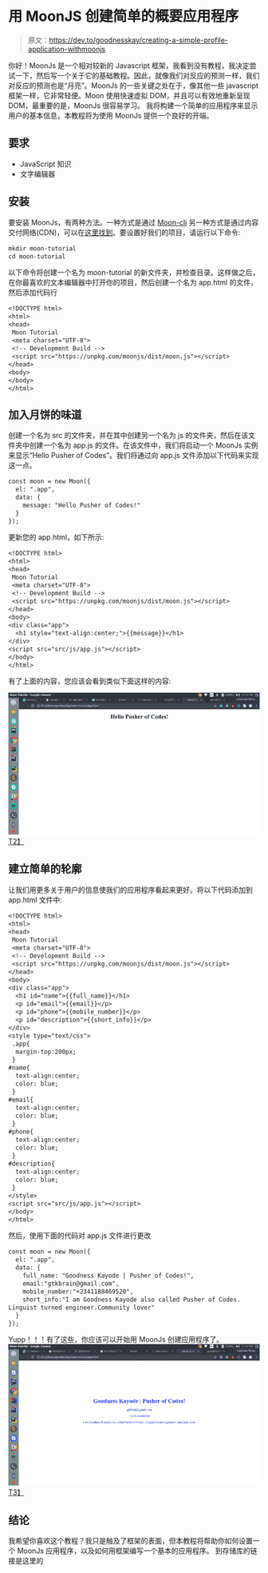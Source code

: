 # 用 MoonJS 创建简单的概要应用程序

> 原文：<https://dev.to/goodnesskay/creating-a-simple-profile-application-withmoonjs>

你好！MoonJs 是一个相对较新的 Javascript 框架，我看到没有教程，我决定尝试一下，然后写一个关于它的基础教程。因此，就像我们对反应的预测一样，我们对反应的预测也是“月亮”。MoonJs 的一些关键之处在于，像其他一些 javascript 框架一样，它非常轻便。Moon 使用快速虚拟 DOM，并且可以有效地重新呈现 DOM，最重要的是，MoonJs 很容易学习。
我将构建一个简单的应用程序来显示用户的基本信息，本教程将为使用 MoonJs 提供一个良好的开端。

## 要求

*   JavaScript 知识
*   文字编辑器

## 安装

要安装 MoonJs，有两种方法。一种方式是通过 [Moon-cli](https://github.com/KingPixil/moon-cli) 另一种方式是通过内容交付网络(CDN)，可以在[这里找到](http://moonjs.ga/docs/installation.html)。要设置好我们的项目，请运行以下命令:

```
mkdir moon-tutorial
cd moon-tutorial 
```

以下命令将创建一个名为 moon-tutorial 的新文件夹，并检查目录。这样做之后，在你最喜欢的文本编辑器中打开你的项目，然后创建一个名为 app.html 的文件，然后添加代码行

```
<!DOCTYPE html>
<html>
<head>
 Moon Tutorial
 <meta charset="UTF-8">
 <!-- Development Build -->
 <script src="https://unpkg.com/moonjs/dist/moon.js"></script>
</head>
<body>
</body>
</html> 
```

## 加入月饼的味道

创建一个名为 src 的文件夹，并在其中创建另一个名为 js 的文件夹，然后在该文件夹中创建一个名为 app.js 的文件。在该文件中，我们将启动一个 MoonJs 实例来显示“Hello Pusher of Codes”。我们将通过向 app.js 文件添加以下代码来实现这一点。

```
const moon = new Moon({
  el: ".app",
  data: {
    message: "Hello Pusher of Codes!"
  }
}); 
```

更新您的 app.html，如下所示:

```
<!DOCTYPE html>
<html>
<head>
 Moon Tutorial
 <meta charset="UTF-8">
 <!-- Development Build -->
 <script src="https://unpkg.com/moonjs/dist/moon.js"></script>
</head>
<body>
<div class="app">
  <h1 style="text-align:center;">{{message}}</h1>
</div>
<script src="src/js/app.js"></script>
</body>
</html> 
```

有了上面的内容，您应该会看到类似下面这样的内容:

[![](img/16ae468a891b81dd912ac154bf955299.png)T2】](https://res.cloudinary.com/practicaldev/image/fetch/s--JSLJKDuB--/c_limit%2Cf_auto%2Cfl_progressive%2Cq_auto%2Cw_880/https://cdn.scotch.io/32839/WLyTjSu6TvKKXTF8GlOb_m1.png)

## 建立简单的轮廓

让我们用更多关于用户的信息使我们的应用程序看起来更好。将以下代码添加到 app.html 文件中:

```
<!DOCTYPE html>
<html>
<head>
 Moon Tutorial
 <meta charset="UTF-8">
 <!-- Development Build -->
 <script src="https://unpkg.com/moonjs/dist/moon.js"></script>
</head>
<body>
<div class="app">
  <h1 id="name">{{full_name}}</h1>
  <p id="email">{{email}}</p>
  <p id="phone">{{mobile_number}}</p>
  <p id="description">{{short_info}}</p>
</div>
<style type="text/css">
 .app{
  margin-top:200px;
 }
#name{
  text-align:center;
  color: blue;
 }
#email{
  text-align:center;
  color: blue;
 }
#phone{
  text-align:center;
  color: blue;
 }
#description{
  text-align:center;
  color: blue;
 }
</style>
<script src="src/js/app.js"></script>
</body>
</html> 
```

然后，使用下面的代码对 app.js 文件进行更改

```
const moon = new Moon({
  el: ".app",
  data: {
    full_name: "Goodness Kayode | Pusher of Codes!",
    email:"gtkbrain@gmail.com",
    mobile_number:"+2341188469520",
    short_info:"I am Goodness Kayode also called Pusher of Codes. Linguist turned engineer.Community lover"
  }
}); 
```

Yupp！！！有了这些，你应该可以开始用 MoonJs 创建应用程序了。
[![](img/fe0a5523b64b8ef9a66f2e57d7144bd9.png)T3】](https://res.cloudinary.com/practicaldev/image/fetch/s--Z4_XhTEV--/c_limit%2Cf_auto%2Cfl_progressive%2Cq_auto%2Cw_880/https://cdn.scotch.io/32839/l5P0COCRD6cTJfZ4GxQ8_m2.png)

## 结论

我希望你喜欢这个教程？我只是触及了框架的表面，但本教程将帮助你如何设置一个 MoonJs 应用程序，以及如何用框架编写一个基本的应用程序。
到存储库的链接是这里的